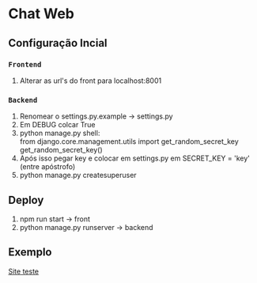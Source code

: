 # Chat Web

## Configuração Incial

### `Frontend`

1. Alterar as url's do front para localhost:8001

### `Backend`

1. Renomear o settings.py.example -> settings.py
2. Em DEBUG colcar True
3. python manage.py shell:<br>
from django.core.management.utils import get_random_secret_key<br>
get_random_secret_key()
4. Após isso pegar key e colocar em settings.py em SECRET_KEY = 'key' (entre apóstrofo)
5. python manage.py createsuperuser 


## Deploy

1. npm run start -> front
2. python manage.py runserver -> backend

## Exemplo

[Site teste](https://webappsandcoffee.000webhostapp.com/)